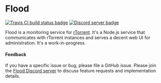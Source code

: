 # Flood

[![Travis CI build status badge](https://img.shields.io/travis/jfurrow/flood/master.svg?style=flat-square)](https://travis-ci.org/jfurrow/flood) [![Discord server badge](https://img.shields.io/discord/418267176873623553.svg?style=flat-square)](https://discord.gg/Z7yR5Uf)

Flood is a monitoring service for [rTorrent](https://github.com/rakshasa/rtorrent). It's a Node.js service that communicates with rTorrent instances and serves a decent web UI for administration. It's a work-in-progress.

#### Feedback

If you have a specific issue or bug, please file a GitHub issue. Please join the [Flood Discord server](https://discord.gg/Z7yR5Uf) to discuss feature requests and implementation details.
